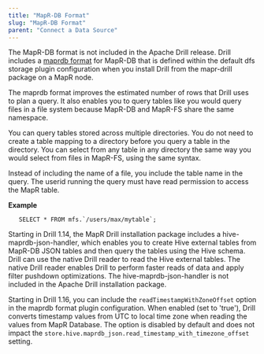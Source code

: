 ```yaml
---
title: "MapR-DB Format"
slug: "MapR-DB Format"
parent: "Connect a Data Source"
---
```


The MapR-DB format is not included in the Apache Drill release. Drill includes a [maprdb format](https://maprdocs.mapr.com/home/Drill/UsingMapRdbFormat.html) for MapR-DB that is defined within the default dfs storage plugin configuration when you install Drill from the mapr-drill package on a MapR node.

The maprdb format improves the estimated number of rows that Drill uses to plan a query. It also enables you to query tables like you would query files in a file system because MapR-DB and MapR-FS share the same namespace.

You can query tables stored across multiple directories. You do not need to create a table mapping to a directory before you query a table in the directory. You can select from any table in any directory the same way you would select from files in MapR-FS, using the same syntax.

Instead of including the name of a file, you include the table name in the query. The userid running the query must have read permission to access the MapR table.

**Example**

       SELECT * FROM mfs.`/users/max/mytable`;

Starting in Drill 1.14, the MapR Drill installation package includes a hive-maprdb-json-handler, which enables you to create Hive external tables from MapR-DB JSON tables and then query the tables using the Hive schema. Drill can use the native Drill reader to read the Hive external tables. The native Drill reader enables Drill to perform faster reads of data and apply filter pushdown optimizations. The hive-maprdb-json-handler is not included in the Apache Drill installation package.

Starting in Drill 1.16, you can include the `readTimestampWithZoneOffset` option in the maprdb format plugin configuration. When enabled (set to 'true'), Drill converts timestamp values from UTC to local time zone when reading the values from MapR Database. The option is disabled by default and does not impact the `store.hive.maprdb_json.read_timestamp_with_timezone_offset` setting.


